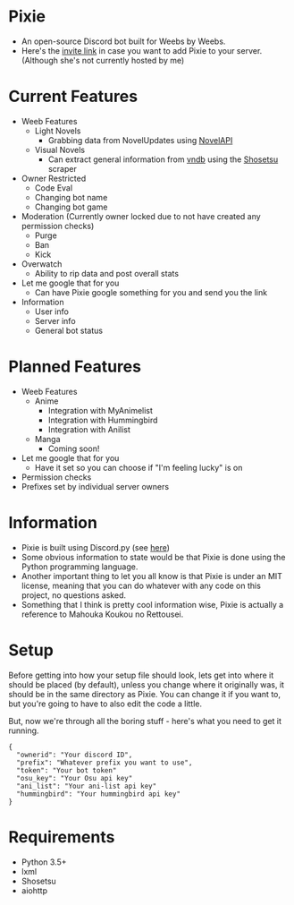 # Pixie
* An open-source Discord bot built for Weebs by Weebs.
* Here's the [invite link](https://discordapp.com/oauth2/authorize?client_id=175319652073734144&scope=bot&permissions=536083519) in case you want to add Pixie to your server. (Although she's not currently hosted by me)

# Current Features
* Weeb Features
  * Light Novels
    * Grabbing data from NovelUpdates using [NovelAPI](https://github.com/GetRektByMe/NovelAPI)
  * Visual Novels
    * Can extract general information from [vndb](https://vndb.org/) using the [Shosetsu](https://github.com/ccubed/Shosetsu) scraper
* Owner Restricted
  * Code Eval
  * Changing bot name
  * Changing bot game
* Moderation (Currently owner locked due to not have created any permission checks)
  * Purge
  * Ban
  * Kick
* Overwatch
  * Ability to rip data and post overall stats
* Let me google that for you
  * Can have Pixie google something for you and send you the link
* Information
  * User info
  * Server info
  * General bot status


# Planned Features
* Weeb Features
  * Anime
    * Integration with MyAnimelist
    * Integration with Hummingbird
    * Integration with Anilist
  * Manga
    * Coming soon!
* Let me google that for you
  * Have it set so you can choose if "I'm feeling lucky" is on
* Permission checks
* Prefixes set by individual server owners


# Information
* Pixie is built using Discord.py (see [here](https://github.com/Rapptz/discord.py))
* Some obvious information to state would be that Pixie is done using the Python programming language.
* Another important thing to let you all know is that Pixie is under an MIT license, meaning that you can do whatever with any code on this project, no questions asked.
* Something that I think is pretty cool information wise, Pixie is actually a reference to Mahouka Koukou no Rettousei.

# Setup

Before getting into how your setup file should look, lets get into where it should be placed (by default), unless you change where it originally was, it should be in the same directory as Pixie. You can change it if you want to, but you're going to have to also edit the code a little.

But, now we're through all the boring stuff - here's what you need to get it running.
```
{
  "ownerid": "Your discord ID",
  "prefix": "Whatever prefix you want to use",
  "token": "Your bot token"
  "osu_key": "Your Osu api key"
  "ani_list": "Your ani-list api key"
  "hummingbird": "Your hummingbird api key"
}
```
# Requirements
* Python 3.5+
* lxml
* Shosetsu
* aiohttp
